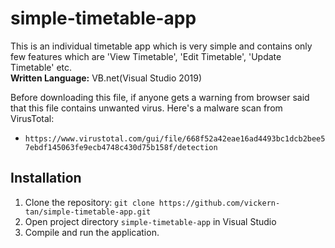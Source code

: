 # simple-timetable-app
This is an individual timetable app which is very simple and contains only few features which are 'View Timetable', 'Edit Timetable', 'Update Timetable' etc.
<br><b>Written Language:</b> VB.net(Visual Studio 2019)</br>

Before downloading this file, if anyone gets a warning from browser said that this file contains unwanted virus.
Here's a malware scan from VirusTotal:
- `https://www.virustotal.com/gui/file/668f52a42eae16ad4493bc1dcb2bee57ebdf145063fe9ecb4748c430d75b158f/detection`

## Installation

1. Clone the repository: `git clone https://github.com/vickern-tan/simple-timetable-app.git`
2. Open project directory `simple-timetable-app` in Visual Studio
3. Compile and run the application.
